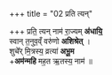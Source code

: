 +++
title = "02 प्रति त्यन्"

+++
प्रति॒ त्यन् नाम॑ रा॒ज्यम् **अ॑धायि॒**  
स्वान् त॒नुव॒व्ँ वरु॑णो **अशिश्रेत्** ।   
शुचे᳚र् मि॒त्रस्य॒ व्रत्या॑ **अभू॒म**  
+**अम॑न्महि** मह॒त ऋ॒तस्य॒ नाम॑ ॥